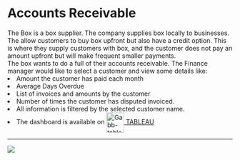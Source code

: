 <body>
  <h1>Accounts Receivable</h1>
  The Box is a box supplier. The company supplies box locally to businesses. The allow customers to buy box upfront but also have a credit option. This is where they supply customers with box, and the customer does not pay an amount upfront but will make frequent smaller payments.
  </br>The box wants to do a full of their accounts receivable. The Finance manager would like to select a customer and view some details like:
  <li> Amount the customer has paid each month
  <li>Average Days Overdue
  <li>List of invoices and amounts by the customer
  <li>Number of times the customer has disputed invoiced.
  <li>All information is filtered by the selected customer name.
  
<li>The dashboard is available on <a href='https://public.tableau.com/views/AccountsReceivable_16463225078900/Painel1?:language=pt-BR&:display_count=n&:origin=viz_share_link'> <img align="center" alt="Gabb-tableau" height="45" width="40" src="https://user-images.githubusercontent.com/32903323/43256817-e40da78a-90c5-11e8-9c84-9471549a1259.png"/> TABLEAU</a></li>
<hr>
<img src='https://github.com/gabrielalastra/TABLEAU/blob/main/Accounts_Receivable.png?raw=true'/>

</body>
  
